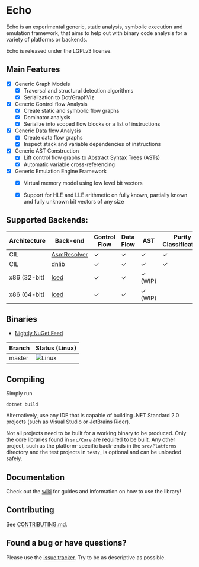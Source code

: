 # Echo

Echo is an experimental generic, static analysis, symbolic execution and emulation framework, that aims to help out with binary code analysis for a variety of platforms or backends.

Echo is released under the LGPLv3 license.


## Main Features

- [x] Generic Graph Models
  - [x] Traversal and structural detection algorithms
  - [x] Serialization to Dot/GraphViz
- [x] Generic Control flow Analysis
    - [x] Create static and symbolic flow graphs
    - [x] Dominator analysis
    - [x] Serialize into scoped flow blocks or a list of instructions
- [x] Generic Data flow Analysis
    - [x] Create data flow graphs
    - [x] Inspect stack and variable dependencies of instructions
- [x] Generic AST Construction
    - [x] Lift control flow graphs to Abstract Syntax Trees (ASTs)
    - [x] Automatic variable cross-referencing
- [x] Generic Emulation Engine Framework
  - [x] Virtual memory model using low level bit vectors
  - [x] Support for HLE and LLE arithmetic on fully known, partially known and fully unknown bit vectors of any size


## Supported Backends:

| Architecture | Back-end                                                | Control Flow | Data Flow | AST     | Purity Classification | Emulation |
|--------------|---------------------------------------------------------|--------------|-----------|---------|-----------------------|-----------|
| CIL          | [AsmResolver](https://github.com/Washi1337/AsmResolver) | ✓            | ✓         | ✓       | ✓                     | ✓ (WIP)   |
| CIL          | [dnlib](https://github.com/0xd4d/dnlib)                 | ✓            | ✓         | ✓       | ✓                     |           |
| x86 (32-bit) | [Iced](https://github.com/icedland/iced)                | ✓            | ✓         | ✓ (WIP) |                       |           |
| x86 (64-bit) | [Iced](https://github.com/icedland/iced)                | ✓            | ✓         | ✓ (WIP) |                       |           |


## Binaries

- [Nightly NuGet Feed](https://nuget.washi.dev/)

| Branch | Status (Linux)                                                                  |
|--------|---------------------------------------------------------------------------------|
| master | ![Linux](https://github.com/Washi1337/Echo/workflows/Linux/badge.svg)           |


## Compiling

Simply run 

```
dotnet build
```

Alternatively, use any IDE that is capable of building .NET Standard 2.0 projects (such as Visual Studio or JetBrains Rider).

Not all projects need to be built for a working binary to be produced. Only the core libraries found in `src/Core` are required to be built. Any other project, such as the platform-specific back-ends in the `src/Platforms` directory and the test projects in `test/`, is optional and can be unloaded safely.


## Documentation

Check out the [wiki](https://echo-emu.readthedocs.io/) for guides and information on how to use the library!


## Contributing

See [CONTRIBUTING.md](CONTRIBUTING.md).


## Found a bug or have questions?

Please use the [issue tracker](https://github.com/Washi1337/Echo/issues). Try to be as descriptive as possible.